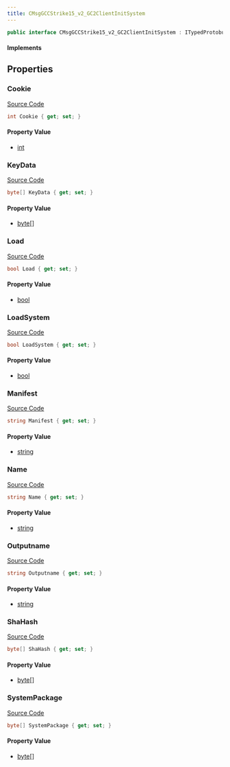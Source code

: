 ```yaml
---
title: CMsgGCCStrike15_v2_GC2ClientInitSystem
---
```


```csharp
public interface CMsgGCCStrike15_v2_GC2ClientInitSystem : ITypedProtobuf<CMsgGCCStrike15_v2_GC2ClientInitSystem>, INativeHandle
```

#### Implements

## Properties

### Cookie

[Source Code](https://github.com/swiftly-solution/swiftlys2/blob/beta/managed/src/SwiftlyS2.Generated/Protobufs/Interfaces/CMsgGCCStrike15_v2_GC2ClientInitSystem.cs#L28)

```csharp
int Cookie { get; set; }
```

#### Property Value

- [int](https://learn.microsoft.com/dotnet/api/system.int32)

### KeyData

[Source Code](https://github.com/swiftly-solution/swiftlys2/blob/beta/managed/src/SwiftlyS2.Generated/Protobufs/Interfaces/CMsgGCCStrike15_v2_GC2ClientInitSystem.cs#L22)

```csharp
byte[] KeyData { get; set; }
```

#### Property Value

- [byte](https://learn.microsoft.com/dotnet/api/system.byte)[]

### Load

[Source Code](https://github.com/swiftly-solution/swiftlys2/blob/beta/managed/src/SwiftlyS2.Generated/Protobufs/Interfaces/CMsgGCCStrike15_v2_GC2ClientInitSystem.cs#L13)

```csharp
bool Load { get; set; }
```

#### Property Value

- [bool](https://learn.microsoft.com/dotnet/api/system.boolean)

### LoadSystem

[Source Code](https://github.com/swiftly-solution/swiftlys2/blob/beta/managed/src/SwiftlyS2.Generated/Protobufs/Interfaces/CMsgGCCStrike15_v2_GC2ClientInitSystem.cs#L37)

```csharp
bool LoadSystem { get; set; }
```

#### Property Value

- [bool](https://learn.microsoft.com/dotnet/api/system.boolean)

### Manifest

[Source Code](https://github.com/swiftly-solution/swiftlys2/blob/beta/managed/src/SwiftlyS2.Generated/Protobufs/Interfaces/CMsgGCCStrike15_v2_GC2ClientInitSystem.cs#L31)

```csharp
string Manifest { get; set; }
```

#### Property Value

- [string](https://learn.microsoft.com/dotnet/api/system.string)

### Name

[Source Code](https://github.com/swiftly-solution/swiftlys2/blob/beta/managed/src/SwiftlyS2.Generated/Protobufs/Interfaces/CMsgGCCStrike15_v2_GC2ClientInitSystem.cs#L16)

```csharp
string Name { get; set; }
```

#### Property Value

- [string](https://learn.microsoft.com/dotnet/api/system.string)

### Outputname

[Source Code](https://github.com/swiftly-solution/swiftlys2/blob/beta/managed/src/SwiftlyS2.Generated/Protobufs/Interfaces/CMsgGCCStrike15_v2_GC2ClientInitSystem.cs#L19)

```csharp
string Outputname { get; set; }
```

#### Property Value

- [string](https://learn.microsoft.com/dotnet/api/system.string)

### ShaHash

[Source Code](https://github.com/swiftly-solution/swiftlys2/blob/beta/managed/src/SwiftlyS2.Generated/Protobufs/Interfaces/CMsgGCCStrike15_v2_GC2ClientInitSystem.cs#L25)

```csharp
byte[] ShaHash { get; set; }
```

#### Property Value

- [byte](https://learn.microsoft.com/dotnet/api/system.byte)[]

### SystemPackage

[Source Code](https://github.com/swiftly-solution/swiftlys2/blob/beta/managed/src/SwiftlyS2.Generated/Protobufs/Interfaces/CMsgGCCStrike15_v2_GC2ClientInitSystem.cs#L34)

```csharp
byte[] SystemPackage { get; set; }
```

#### Property Value

- [byte](https://learn.microsoft.com/dotnet/api/system.byte)[]

